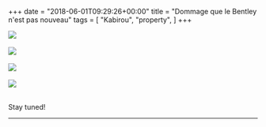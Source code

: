 +++
date = "2018-06-01T09:29:26+00:00"
title = "Dommage que le Bentley n'est pas nouveau"
tags = [
    "Kabirou",
    "property",
]
+++

<div class="container" style="width:auto">
  <a target="blank" href="https://res.cloudinary.com/vincentstradic/image/upload/v1526057662/work/j1-1.jpg">
    <img src="https://res.cloudinary.com/vincentstradic/image/upload/v1526057662/work/j1-1.jpg" style="max-width:100%">
  </a>
</div>
<br>

<!--more-->

<div class="container" style="width:auto">
  <a target="blank" href="https://res.cloudinary.com/vincentstradic/image/upload/v1526057665/work/j1-2.jpg">
    <img src="https://res.cloudinary.com/vincentstradic/image/upload/v1526057665/work/j1-2.jpg" style="max-width:100%">
  </a>
</div>
<br>
<div class="container" style="width:auto">
  <a target="blank" href="https://res.cloudinary.com/vincentstradic/image/upload/v1526057664/work/j1-3.jpg">
    <img src="https://res.cloudinary.com/vincentstradic/image/upload/v1526057664/work/j1-3.jpg" style="max-width:100%">
  </a>
</div>
<br>
<div class="container" style="width:auto">
  <a target="blank" href="https://res.cloudinary.com/vincentstradic/image/upload/v1526057664/work/j1-4.jpg">
    <img src="https://res.cloudinary.com/vincentstradic/image/upload/v1526057664/work/j1-4.jpg" style="max-width:100%">
  </a>
</div>
<br>


Stay tuned!
<hr>
